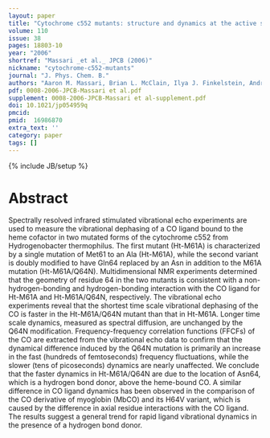 ```yaml
---
layout: paper
title: "Cytochrome c552 mutants: structure and dynamics at the active site probed by multidimensional NMR and vibration echo spectroscopy."
volume: 110
issue: 38
pages: 18803-10
year: "2006"
shortref: "Massari _et al._ JPCB (2006)"
nickname: "cytochrome-c552-mutants"
journal: "J. Phys. Chem. B."
authors: "Aaron M. Massari, Brian L. McClain, Ilya J. Finkelstein, Andrew P. Lee, Heather L. Reynolds, Kara L. Bren, and Michael D. Fayer"
pdf: 0008-2006-JPCB-Massari et al.pdf
supplement: 0008-2006-JPCB-Massari et al-supplement.pdf
doi: 10.1021/jp054959q
pmcid:
pmid:  16986870
extra_text: ''
category: paper
tags: []
---
```

{% include JB/setup %}

# Abstract

Spectrally resolved infrared stimulated vibrational echo experiments are used to measure the vibrational dephasing of a CO ligand bound to the heme cofactor in two mutated forms of the cytochrome c552 from Hydrogenobacter thermophilus. The first mutant (Ht-M61A) is characterized by a single mutation of Met61 to an Ala (Ht-M61A), while the second variant is doubly modified to have Gln64 replaced by an Asn in addition to the M61A mutation (Ht-M61A/Q64N). Multidimensional NMR experiments determined that the geometry of residue 64 in the two mutants is consistent with a non-hydrogen-bonding and hydrogen-bonding interaction with the CO ligand for Ht-M61A and Ht-M61A/Q64N, respectively. The vibrational echo experiments reveal that the shortest time scale vibrational dephasing of the CO is faster in the Ht-M61A/Q64N mutant than that in Ht-M61A. Longer time scale dynamics, measured as spectral diffusion, are unchanged by the Q64N modification. Frequency-frequency correlation functions (FFCFs) of the CO are extracted from the vibrational echo data to confirm that the dynamical difference induced by the Q64N mutation is primarily an increase in the fast (hundreds of femtoseconds) frequency fluctuations, while the slower (tens of picoseconds) dynamics are nearly unaffected. We conclude that the faster dynamics in Ht-M61A/Q64N are due to the location of Asn64, which is a hydrogen bond donor, above the heme-bound CO. A similar difference in CO ligand dynamics has been observed in the comparison of the CO derivative of myoglobin (MbCO) and its H64V variant, which is caused by the difference in axial residue interactions with the CO ligand. The results suggest a general trend for rapid ligand vibrational dynamics in the presence of a hydrogen bond donor.
